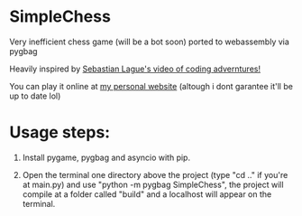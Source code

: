 # SimpleChess

Very inefficient chess game (will be a bot soon) ported to webassembly via pygbag

Heavily inspired by [Sebastian Lague's video of coding adverntures!](https://www.youtube.com/watch?v=U4ogK0MIzqk)

You can play it online at [my personal website](https://www.cin.ufpe.br/~wsn/chess) (altough i dont garantee it'll be up to date lol)

# Usage steps:

1. Install pygame, pygbag and asyncio with pip.

2. Open the terminal one directory above the project (type "cd .." if you're at main.py) and use "python -m pygbag SimpleChess", the project will compile at a folder called "build" and a localhost will appear on the terminal.

